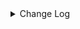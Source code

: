 <details><summary> Change Log </summary>

| Change | Commit | Version |
| --- | --- | --- |
|[Fix][Connector-Redis] Redis did not write successfully, but the task did not fail (#9055)|https://github.com/apache/seatunnel/commit/07510ed937|2.3.11|
|[hotfix][redis] fix npe cause by null host parameter (#8881)|https://github.com/apache/seatunnel/commit/7bd5865165|2.3.10|
|[Improve][Redis] Optimized Redis connection params (#8841)|https://github.com/apache/seatunnel/commit/e56f06cdf0|2.3.10|
|[Improve] restruct connector common options (#8634)|https://github.com/apache/seatunnel/commit/f3499a6eeb|2.3.10|
|[improve] update Redis connector config option (#8631)|https://github.com/apache/seatunnel/commit/f1c313eea6|2.3.10|
|[Feature][Redis] Flush data when the time reaches checkpoint.interval and update test case (#8308)|https://github.com/apache/seatunnel/commit/e15757bcd7|2.3.9|
|Revert &quot;[Feature][Redis] Flush data when the time reaches checkpoint interval&quot; and &quot;[Feature][CDC] Add &#x27;schema-changes.enabled&#x27; options&quot; (#8278)|https://github.com/apache/seatunnel/commit/fcb2938286|2.3.9|
|[Feature][Redis] Flush data when the time reaches checkpoint.interval (#8198)|https://github.com/apache/seatunnel/commit/2e24941e6a|2.3.9|
|[Hotfix] Fix redis sink NPE (#8171)|https://github.com/apache/seatunnel/commit/6b9074e769|2.3.9|
|[Improve][dist]add shade check rule (#8136)|https://github.com/apache/seatunnel/commit/51ef800016|2.3.9|
|[Feature] [Connector-Redis] Redis connector support delete data (#7994)|https://github.com/apache/seatunnel/commit/02a35c3979|2.3.9|
|[Improve][Connector-V2] Redis support custom key and value (#7888)|https://github.com/apache/seatunnel/commit/ef2c3c7283|2.3.9|
|[Feature][Restapi] Allow metrics information to be associated to logical plan nodes (#7786)|https://github.com/apache/seatunnel/commit/6b7c53d03c|2.3.9|
|[improve][Redis]Redis scan command supports versions 5, 6, 7 (#7666)|https://github.com/apache/seatunnel/commit/6e70cbe334|2.3.8|
|[Improve][Connector] Add multi-table sink option check (#7360)|https://github.com/apache/seatunnel/commit/2489f6446b|2.3.7|
|[Feature][Core] Support using upstream table placeholders in sink options and auto replacement (#7131)|https://github.com/apache/seatunnel/commit/c4ca74122c|2.3.6|
|[Improve][Redis] Redis reader use scan cammnd instead of keys, single mode reader/writer support batch (#7087)|https://github.com/apache/seatunnel/commit/be37f05c07|2.3.6|
|[Feature][Kafka] Support multi-table source read  (#5992)|https://github.com/apache/seatunnel/commit/60104602d1|2.3.6|
|[Improve][Connector-V2]Support multi-table sink feature for redis (#6314)|https://github.com/apache/seatunnel/commit/fed89ae3fc|2.3.5|
|[Feature][Core] Upgrade flink source translation (#5100)|https://github.com/apache/seatunnel/commit/5aabb14a94|2.3.4|
|[Feature][Connector-V2] Support TableSourceFactory/TableSinkFactory on redis  (#5901)|https://github.com/apache/seatunnel/commit/e84dcb8c10|2.3.4|
|[Improve][Common] Introduce new error define rule (#5793)|https://github.com/apache/seatunnel/commit/9d1b2582b2|2.3.4|
|[Improve] Remove use `SeaTunnelSink::getConsumedType` method and mark it as deprecated (#5755)|https://github.com/apache/seatunnel/commit/8de7408100|2.3.4|
|[Improve][Connector-v2][Redis] Redis support select db (#5570)|https://github.com/apache/seatunnel/commit/77fbbbd0ee|2.3.4|
|Support config column/primaryKey/constraintKey in schema (#5564)|https://github.com/apache/seatunnel/commit/eac76b4e50|2.3.4|
|[Feature][Connector-v2][RedisSink]Support redis to set expiration time. (#4975)|https://github.com/apache/seatunnel/commit/b5321ff1d2|2.3.3|
|Merge branch &#x27;dev&#x27; into merge/cdc|https://github.com/apache/seatunnel/commit/4324ee1912|2.3.1|
|[Improve][Project] Code format with spotless plugin.|https://github.com/apache/seatunnel/commit/423b583038|2.3.1|
|[improve][api] Refactoring schema parse (#4157)|https://github.com/apache/seatunnel/commit/b2f573a13e|2.3.1|
|[Improve][build] Give the maven module a human readable name (#4114)|https://github.com/apache/seatunnel/commit/d7cd601051|2.3.1|
|[Improve][Project] Code format with spotless plugin. (#4101)|https://github.com/apache/seatunnel/commit/a2ab166561|2.3.1|
|[Feature][Connector] add get source method to all source connector (#3846)|https://github.com/apache/seatunnel/commit/417178fb84|2.3.1|
|[Hotfix][OptionRule] Fix option rule about all connectors (#3592)|https://github.com/apache/seatunnel/commit/226dc6a119|2.3.0|
|[Improve][Connector-V2][Redis] Unified exception for redis source &amp; sink exception (#3517)|https://github.com/apache/seatunnel/commit/205f782585|2.3.0|
|options in conditional need add to required or optional options (#3501)|https://github.com/apache/seatunnel/commit/51d5bcba10|2.3.0|
|[feature][api] add option validation for the ReadonlyConfig (#3417)|https://github.com/apache/seatunnel/commit/4f824fea36|2.3.0|
|[Feature][Redis Connector V2] Add Redis Connector Option Rules &amp; Improve Redis Connector doc (#3320)|https://github.com/apache/seatunnel/commit/1c10aacb30|2.3.0|
|[Connector-V2] [ElasticSearch] Add ElasticSearch Source/Sink Factory (#3325)|https://github.com/apache/seatunnel/commit/38254e3f26|2.3.0|
|[Improve][Connector-V2][Redis] Support redis cluster connection &amp; user authentication (#3188)|https://github.com/apache/seatunnel/commit/c7275a49cc|2.3.0|
|[DEV][Api] Replace SeaTunnelContext with JobContext and remove singleton pattern (#2706)|https://github.com/apache/seatunnel/commit/cbf82f755c|2.2.0-beta|
|[Feature][Connector-V2] Add redis sink connector (#2647)|https://github.com/apache/seatunnel/commit/71a9e4b019|2.2.0-beta|
|[#2606]Dependency management split (#2630)|https://github.com/apache/seatunnel/commit/fc047be69b|2.2.0-beta|
|[Feature][Connector-V2] Add redis source connector (#2569)|https://github.com/apache/seatunnel/commit/405f7d6f99|2.2.0-beta|

</details>
